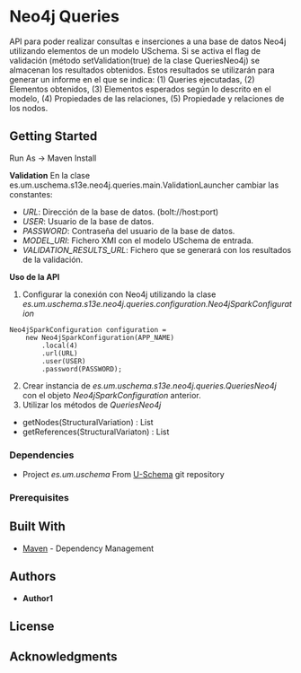 # Neo4j Queries

API para poder realizar consultas e inserciones a una base de datos Neo4j utilizando elementos de un modelo USchema.
Si se activa el flag de validación (método setValidation(true) de la clase QueriesNeo4j) se almacenan los resultados obtenidos. Estos resultados se utilizarán para generar un informe en el que se indica: (1) Queries ejecutadas, (2) Elementos obtenidos, (3) Elementos esperados según lo descrito en el modelo, (4) Propiedades de las relaciones, (5) Propiedade y relaciones de los nodos.

## Getting Started

Run As -> Maven Install

**Validation**
En la clase es.um.uschema.s13e.neo4j.queries.main.ValidationLauncher cambiar las constantes:
* *URL*: Dirección de la base de datos. (bolt://host:port)
* *USER*: Usuario de la base de datos.
* *PASSWORD*: Contraseña del usuario de la base de datos.
* *MODEL_URI*: Fichero XMI con el modelo USchema de entrada.
* *VALIDATION_RESULTS_URL*: Fichero que se generará con los resultados de la validación.

**Uso de la API**
1. Configurar la conexión con Neo4j utilizando la clase *es.um.uschema.s13e.neo4j.queries.configuration.Neo4jSparkConfiguration*
```
Neo4jSparkConfiguration configuration = 
    new Neo4jSparkConfiguration(APP_NAME)
        .local(4)
        .url(URL)
        .user(USER)
        .password(PASSWORD);
```
2. Crear instancia de *es.um.uschema.s13e.neo4j.queries.QueriesNeo4j* con el objeto *Neo4jSparkConfiguration* anterior. 
3. Utilizar los métodos de *QueriesNeo4j*
* getNodes(StructuralVariation) : List<Neo4jNode>
* getReferences(StructuralVariaton) : List<Neo4jReference>

### Dependencies

* Project *es.um.uschema* 
From [U-Schema](https://github.com/modelum/uschema) git repository

### Prerequisites

## Built With

* [Maven](https://maven.apache.org/) - Dependency Management

## Authors
* **Author1**
## License
## Acknowledgments
